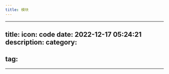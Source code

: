 ```yaml
---
title: 模块
---
```


---
title: 
icon: code
date: 2022-12-17 05:24:21
description: 
category:
  - 
tag:
  - 
---